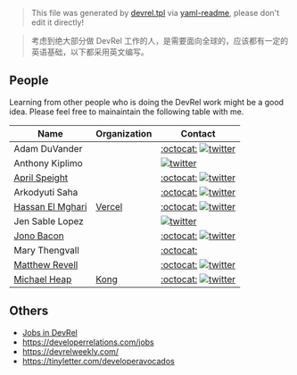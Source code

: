 > This file was generated by [devrel.tpl](devrel.tpl) via [yaml-readme](https://github.com/LinuxSuRen/yaml-readme), please don't edit it directly!

> 考虑到绝大部分做 DevRel 工作的人，是需要面向全球的，应该都有一定的英语基础，以下都采用英文编写。

## People
Learning from other people who is doing the DevRel work might be a good idea. 
Please feel free to mainaintain the following table with me.

| Name | Organization | Contact |
|---|---|---|
| Adam DuVander |  | [:octocat:](https://github.com/adamd) [![twitter](https://encrypted-tbn3.gstatic.com/favicon-tbn?q=tbn:ANd9GcTA3XDrUCnqJvmP3gfZKpXtV8ZO23EalnKszft6-V73d8G2Lt54v9TEnnkeO_MXseXmT5ERutOo0yPqoODJkFPtvxCeQbg_PYDJjXDAFfIMzM2p4bI)](https://twitter.com/adamd) |
| Anthony Kiplimo |  |  [![twitter](https://encrypted-tbn3.gstatic.com/favicon-tbn?q=tbn:ANd9GcTA3XDrUCnqJvmP3gfZKpXtV8ZO23EalnKszft6-V73d8G2Lt54v9TEnnkeO_MXseXmT5ERutOo0yPqoODJkFPtvxCeQbg_PYDJjXDAFfIMzM2p4bI)](https://twitter.com/AnthonyLimo) |
| [April Speight](https://www.vogueandcode.com/) |  | [:octocat:](https://github.com/aprilspeight) [![twitter](https://encrypted-tbn3.gstatic.com/favicon-tbn?q=tbn:ANd9GcTA3XDrUCnqJvmP3gfZKpXtV8ZO23EalnKszft6-V73d8G2Lt54v9TEnnkeO_MXseXmT5ERutOo0yPqoODJkFPtvxCeQbg_PYDJjXDAFfIMzM2p4bI)](https://twitter.com/vogueandcode) |
| Arkodyuti Saha |  | [:octocat:](https://github.com/arkodyuti) [![twitter](https://encrypted-tbn3.gstatic.com/favicon-tbn?q=tbn:ANd9GcTA3XDrUCnqJvmP3gfZKpXtV8ZO23EalnKszft6-V73d8G2Lt54v9TEnnkeO_MXseXmT5ERutOo0yPqoODJkFPtvxCeQbg_PYDJjXDAFfIMzM2p4bI)](https://twitter.com/arkodyutisaha) |
| [Hassan El Mghari](https://www.elmghari.com/) | [Vercel](https://github.com/vercel) | [:octocat:](https://github.com/nutlope) [![twitter](https://encrypted-tbn3.gstatic.com/favicon-tbn?q=tbn:ANd9GcTA3XDrUCnqJvmP3gfZKpXtV8ZO23EalnKszft6-V73d8G2Lt54v9TEnnkeO_MXseXmT5ERutOo0yPqoODJkFPtvxCeQbg_PYDJjXDAFfIMzM2p4bI)](https://twitter.com/nutlope) |
| Jen Sable Lopez |  |  [![twitter](https://encrypted-tbn3.gstatic.com/favicon-tbn?q=tbn:ANd9GcTA3XDrUCnqJvmP3gfZKpXtV8ZO23EalnKszft6-V73d8G2Lt54v9TEnnkeO_MXseXmT5ERutOo0yPqoODJkFPtvxCeQbg_PYDJjXDAFfIMzM2p4bI)](https://twitter.com/jennita) |
| [Jono Bacon](https://www.jonobacon.com/) |  | [:octocat:](https://github.com/jonobacon) [![twitter](https://encrypted-tbn3.gstatic.com/favicon-tbn?q=tbn:ANd9GcTA3XDrUCnqJvmP3gfZKpXtV8ZO23EalnKszft6-V73d8G2Lt54v9TEnnkeO_MXseXmT5ERutOo0yPqoODJkFPtvxCeQbg_PYDJjXDAFfIMzM2p4bI)](https://twitter.com/jonobacon) |
| Mary Thengvall |  | [:octocat:](https://github.com/nutlope)  |
| [Matthew Revell](https://www.matthewrevell.com/) |  | [:octocat:](https://github.com/matthewrevell) [![twitter](https://encrypted-tbn3.gstatic.com/favicon-tbn?q=tbn:ANd9GcTA3XDrUCnqJvmP3gfZKpXtV8ZO23EalnKszft6-V73d8G2Lt54v9TEnnkeO_MXseXmT5ERutOo0yPqoODJkFPtvxCeQbg_PYDJjXDAFfIMzM2p4bI)](https://twitter.com/matthewrevell) |
| [Michael Heap](https://michaelheap.com/) | [Kong](https://github.com/Kong) | [:octocat:](https://github.com/mheap) [![twitter](https://encrypted-tbn3.gstatic.com/favicon-tbn?q=tbn:ANd9GcTA3XDrUCnqJvmP3gfZKpXtV8ZO23EalnKszft6-V73d8G2Lt54v9TEnnkeO_MXseXmT5ERutOo0yPqoODJkFPtvxCeQbg_PYDJjXDAFfIMzM2p4bI)](https://twitter.com/mheap) |

## Others
* [Jobs in DevRel](https://jobsindevrel.com/)
* https://developerrelations.com/jobs
* https://devrelweekly.com/
* https://tinyletter.com/developeravocados
